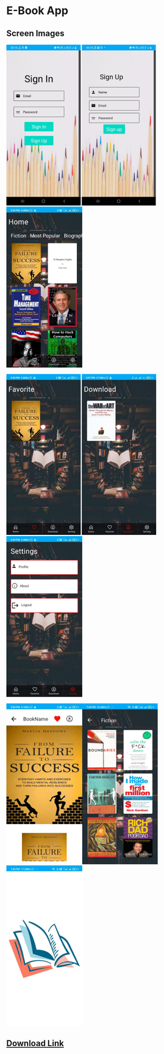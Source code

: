 # E-Book App
## Screen Images
<img src="https://github.com/Divyanshu050303/E-Book/blob/master/app/src/main/res/drawable/signin.jpg?raw=true" height = 420 width=194.5>  <img src="https://github.com/Divyanshu050303/E-Book/blob/master/app/src/main/res/drawable/signup.jpg?raw=true" height = 420>    <img src="https://github.com/Divyanshu050303/E-Book/blob/master/app/src/main/res/drawable/home.jpg?raw=true" height = 420> 

<img src="https://github.com/Divyanshu050303/E-Book/blob/master/app/src/main/res/drawable/fav.jpg?raw=true" height = 420 width=194.5> <img src="https://github.com/Divyanshu050303/E-Book/blob/master/app/src/main/res/drawable/down.jpg?raw=true" height = 420 width=194.5> <img src="https://github.com/Divyanshu050303/E-Book/blob/master/app/src/main/res/drawable/setting.jpg?raw=true" height = 420>

<img src="https://github.com/Divyanshu050303/E-Book/blob/master/app/src/main/res/drawable/pdf.jpg?raw=true" height = 420><img src="https://github.com/Divyanshu050303/E-Book/blob/master/app/src/main/res/drawable/morebook.jpg?raw=true" height = 420><img src="https://github.com/Divyanshu050303/E-Book/blob/master/app/src/main/res/drawable/splash%20screen.jpg?raw=true" height = 420>
## [Download Link](https://github.com/Divyanshu050303/DataStructure_And_Algorithms/tree/master/src/Arrays)
